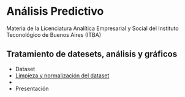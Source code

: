# Análisis Predictivo
Materia de la Licenciatura Analítica Empresarial y Social del Instituto Teconológico de Buenos Aires (ITBA)
##  Tratamiento de datesets, análisis y gráficos
+ Dataset
+ [Limpieza y normalización del dataset](https://github.com/camicollado/Analisis-Predictivo/blob/f0d3517ed232b470160f6c75b84f527b64e99ad8/GooglePlayStoreEDA.Rmd) 
+
+ Presentación
